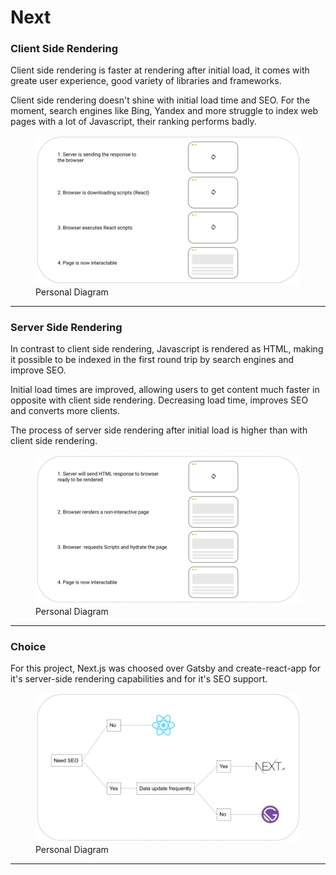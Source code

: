 # Next

### Client Side Rendering

Client side rendering is faster at rendering after initial load, it comes with greate user experience, good variety of libraries and frameworks.

Client side rendering doesn't shine with initial load time and SEO. For the moment, search engines like Bing, Yandex and more struggle to index web pages with a lot of Javascript, their ranking performs badly.

<figure>
  <img src="../../images/ClientSideRendering.png" alt="clientSideRendering"/>
  <figcaption>Personal Diagram</figcaption>
</figure>

<hr/>

### Server Side Rendering

In contrast to client side rendering, Javascript is rendered as HTML, making it possible to be indexed in the first round trip by search engines and improve SEO.

Initial load times are improved, allowing users to get content much faster in opposite with client side rendering. Decreasing load time, improves SEO and converts more clients.

The process of server side rendering after initial load is higher than with client side rendering.

<figure>
  <img src="../../images/ServerSideRendering.png" alt="serverSideRendering"/>
  <figcaption>Personal Diagram</figcaption>
</figure>

<hr/>

### Choice

For this project, Next.js was choosed over Gatsby and create-react-app for it's server-side rendering capabilities and for it's SEO support.

<figure>
  <img src="../../images/ProjectChoice.png" alt="serverSideRendering"/>
  <figcaption>Personal Diagram</figcaption>
</figure>

<hr/>
